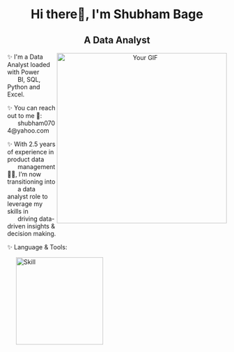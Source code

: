 <div align="center">

# Hi there👋, I'm Shubham Bage

## A Data Analyst
<!-- Large GIF on the right -->
<img src="Data.gif" alt="Your GIF" width="390px" align="right">

<!-- Description -->
<p align="left">
✨ I'm a Data Analyst loaded with Power
  <br>
&nbsp;&nbsp;&nbsp;&nbsp;&nbsp;&nbsp;BI, SQL, Python and Excel.
<p align="left">
✨ You can reach out to me 📧:
<br>
&nbsp;&nbsp;&nbsp;&nbsp;&nbsp;&nbsp;shubham0704@yahoo.com

<p align="left">
✨ With 2.5 years of experience in product data
<br> 
&nbsp;&nbsp;&nbsp;&nbsp;&nbsp;&nbsp;management 👨‍💻, I’m now transitioning into 
<br>
&nbsp;&nbsp;&nbsp;&nbsp;&nbsp;&nbsp;a data analyst role to leverage my skills in
<br>
&nbsp;&nbsp;&nbsp;&nbsp;&nbsp;&nbsp;driving data-driven insights & decision making.
<!-- Description -->
<p align="left">
✨ Language & Tools:
</p>

<p align="left">
  &nbsp;&nbsp;&nbsp;&nbsp;&nbsp;<img src="Skills.JPG" alt="Skill" width="200" />
</p>


</div>
